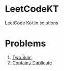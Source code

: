 # LeetCodeKT
LeetCode Kotlin solutions

# Problems

1. [Two Sum](/src/TwoSum.kt)
2. [Contains Duplicate](/src/ContainsDuplicate.kt) 
